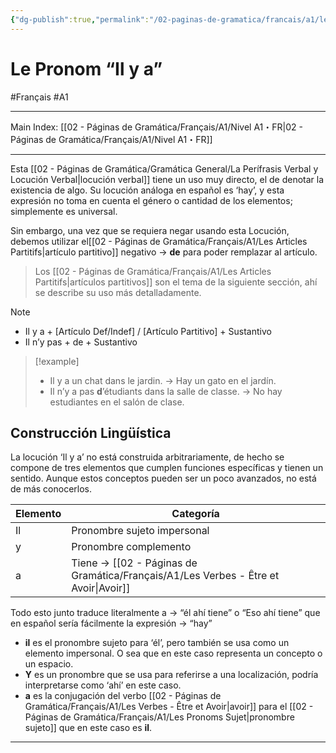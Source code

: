 ```yaml
---
{"dg-publish":true,"permalink":"/02-paginas-de-gramatica/francais/a1/le-pronom-il-y-a/"}
---
```


# Le Pronom “Il y a”
#Français #A1
___
Main Index: [[02 - Páginas de Gramática/Français/A1/Nivel A1・FR\|02 - Páginas de Gramática/Français/A1/Nivel A1・FR]]
___
Esta [[02 - Páginas de Gramática/Gramática General/La Perífrasis Verbal y Locución Verbal\|locución verbal]] tiene un uso muy directo, el de denotar la existencia de algo. Su locución análoga en español es ‘hay’, y esta expresión no toma en cuenta el género o cantidad de los elementos; simplemente es universal.

Sin embargo, una vez que se requiera negar usando esta Locución, debemos utilizar el[[02 - Páginas de Gramática/Français/A1/Les Articles Partitifs\|artículo partitivo]] negativo → **de** para poder remplazar al artículo.

>Los [[02 - Páginas de Gramática/Français/A1/Les Articles Partitifs\|artículos partitivos]] son el tema de la siguiente sección, ahí se describe su uso más detalladamente.


> [!NOTE] 
> - Il y a + [Artículo Def/Indef] / [Artículo Partitivo] + Sustantivo
> - Il n’y pas + de + Sustantivo

> [!example] 
> - Il y a un chat dans le jardin. → Hay un gato en el jardín.
> - Il n’y a pas **d**’étudiants dans la salle de classe. → No hay estudiantes en el salón de clase.

## Construcción Lingüística
La locución ‘Il y a’ no está construida arbitrariamente, de hecho se compone de tres elementos que cumplen funciones específicas y tienen un sentido. Aunque estos conceptos pueden ser un poco avanzados, no está de más conocerlos.

| Elemento | Categoría                                     |
| -------- | --------------------------------------------- |
| Il       | Pronombre sujeto impersonal                   |
| y        | Pronombre complemento                         |
| a        | Tiene → [[02 - Páginas de Gramática/Français/A1/Les Verbes - Être et Avoir\|Avoir]] |
Todo esto junto traduce literalmente a → “él ahí tiene” o “Eso ahí tiene” que en español sería fácilmente la expresión → “hay”

- **il** es el pronombre sujeto para ‘él’, pero también se usa como un elemento impersonal. O sea que en este caso representa un concepto o un espacio.
- **Y** es un pronombre que se usa para referirse a una localización, podría interpretarse como ‘ahí’ en este caso.
- **a** es la conjugación del verbo [[02 - Páginas de Gramática/Français/A1/Les Verbes - Être et Avoir\|avoir]] para el [[02 - Páginas de Gramática/Français/A1/Les Pronoms Sujet\|pronombre sujeto]] que en este caso es **il**.

___